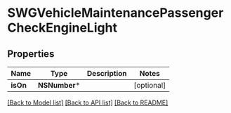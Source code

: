 # SWGVehicleMaintenancePassengerCheckEngineLight

## Properties
Name | Type | Description | Notes
------------ | ------------- | ------------- | -------------
**isOn** | **NSNumber*** |  | [optional] 

[[Back to Model list]](../README.md#documentation-for-models) [[Back to API list]](../README.md#documentation-for-api-endpoints) [[Back to README]](../README.md)



